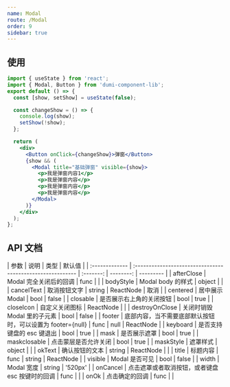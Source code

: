 ```yaml
---
name: Modal
route: /Modal
order: 9
sidebar: true
---
```


## 使用

```jsx
import { useState } from 'react';
import { Modal, Button } from 'dumi-component-lib';
export default () => {
  const [show, setShow] = useState(false);

  const changeShow = () => {
    console.log(show);
    setShow(!show);
  };

  return (
    <div>
      <Button onClick={changeShow}>弹窗</Button>
      {show && (
        <Modal title="基础弹窗" visible={show}>
          <p>我是弹窗内容1</p>
          <p>我是弹窗内容</p>
          <p>我是弹窗内容</p>
          <p>我是弹窗内容</p>
        </Modal>
      )}
    </div>
  );
};
```

## API 文档

| 参数           | 说明                                                       |   类型    |    默认值 |
| :------------- | :--------------------------------------------------------- | :-------: | --------: | --------- |
| afterClose     | Modal 完全关闭后的回调                                     |   func    |           |
| bodyStyle      | Modal body 的样式                                          |  object   |           |
| cancelText     | 取消按钮文字                                               |  string   | ReactNode | 取消      |
| centered       | 居中展示 Modal                                             |   bool    |     false |
| closable       | 是否展示右上角的关闭按钮                                   |   bool    |      true |
| closeIcon      | 自定义关闭图标                                             | ReactNode |           |
| destroyOnClose | 关闭时销毁 Modal 里的子元素                                |   bool    |     false |
| footer         | 底部内容，当不需要底部默认按钮时，可以设置为 footer={null} |   func    |      null | ReactNode |
| keyboard       | 是否支持键盘的 esc 键退出                                  |   bool    |      true |
| mask           | 是否展示遮罩                                               |   bool    |      true |
| maskclosable   | 点击蒙层是否允许关闭                                       |   bool    |      true |
| maskStyle      | 遮罩样式                                                   |  object   |           |
| okText         | 确认按钮的文本                                             |  string   | ReactNode |           |
| title          | 标题内容                                                   |   func    |    string | ReactNode |
| visible        | Modal 是否可见                                             |   bool    |     false |
| width          | Modal 宽度                                                 |  string   |   '520px' |
| onCancel       | 点击遮罩或者取消按钮，或者键盘 esc 按键时的回调            |   func    |           |
| onOk           | 点击确定的回调                                             |   func    |           |
